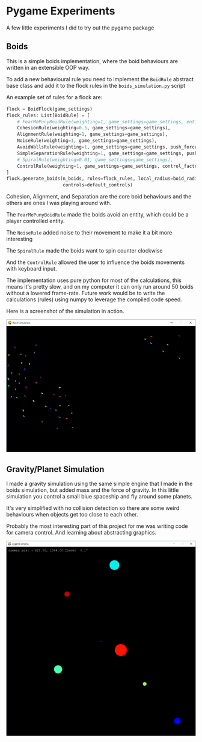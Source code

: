 # Pygame Experiments

A few little experiments I did to try out the pygame package

## Boids

This is a simple boids implementation, where the boid behaviours are written in an extensible OOP way.

To add a new behavioural rule you need to implement the `BoidRule` abstract base class and add it to the flock rules 
in the `boids_simulation.py` script

An example set of rules for a flock are:

```python
flock = BoidFlock(game_settings)
flock_rules: List[BoidRule] = [
    # FearMePunyBoidRule(weighting=1, game_settings=game_settings, entity_to_fear=character, push_force=-100),
    CohesionRule(weighting=0.5, game_settings=game_settings),
    AlignmentRule(weighting=1, game_settings=game_settings),
    NoiseRule(weighting=1, game_settings=game_settings),
    AvoidWallsRule(weighting=1, game_settings=game_settings, push_force=100),
    SimpleSeparationRule(weighting=1, game_settings=game_settings, push_force=boid_fear),
    # SpiralRule(weighting=0.01, game_settings=game_settings),
    ControlRule(weighting=1, game_settings=game_settings, control_factor=1)
]
flock.generate_boids(n_boids, rules=flock_rules, local_radius=boid_radius, max_velocity=boid_max_speed,
                     controls=default_controls)
```

Cohesion, Alignment, and Separation are the core boid behaviours and the others are ones I was playing around with. 

The `FearMePunyBoidRule` made the boids avoid an entity, which could be a player controlled entity.

The `NoiseRule` added noise to their movement to make it a bit more interesting

The `SpiralRule` made the boids want to spin counter clockwise

And the `ControlRule` allowed the user to influence the boids movements with keyboard input.
 
The implementation uses pure python for most of the calculations, this means it's pretty slow, and on my computer it can only run 
around 50 boids without a lowered frame-rate. Future work would be to write the calculations (rules) using numpy to 
leverage the compiled code speed.

Here is a screenshot of the simulation in action.

![boids_pic](images/boids.PNG)

## Gravity/Planet Simulation

I made a gravity simulation using the same simple engine that I made in the boids simulation, but added mass and the 
force of gravity. In this little simulation you control a small blue spaceship and fly around some planets.

It's very simplified with no collision detection so there are some weird behaviours when objects get too close to each 
other.

Probably the most interesting part of this project for me was writing code for camera control. And learning about 
abstracting graphics.

![gravity_pic](images/gravity.PNG)
